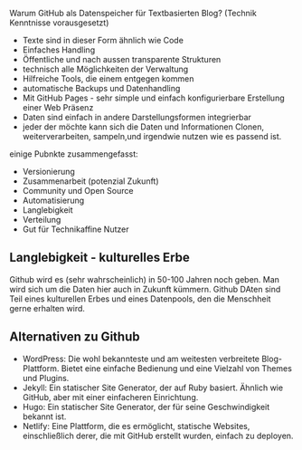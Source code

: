 Warum GitHub als Datenspeicher für Textbasierten Blog? (Technik Kenntnisse vorausgesetzt)

- Texte sind in dieser Form ähnlich wie Code
- Einfaches Handling 
- Öffentliche und nach aussen transparente Strukturen
- technisch alle Möglichkeiten der Verwaltung
- Hilfreiche Tools, die einem entgegen kommen
- automatische Backups und Datenhandling 
- Mit GitHub Pages - sehr simple und einfach konfigurierbare Erstellung einer Web Präsenz
- Daten sind einfach in andere Darstellungsformen integrierbar 
- jeder der möchte kann sich die Daten und Informationen Clonen, weiterverarbeiten, sampeln,und irgendwie nutzen wie es passend ist. 

einige Pubnkte zusammengefasst: 

- Versionierung
- Zusammenarbeit (potenzial Zukunft)
- Community und Open Source
- Automatisierung
- Langlebigkeit
- Verteilung
- Gut für Technikaffine Nutzer



## Langlebigkeit - kulturelles Erbe

Github wird es (sehr wahrscheinlich) in 50-100 Jahren noch geben. Man wird sich um die Daten hier auch in Zukunft kümmern. Github DAten sind Teil eines kulturellen Erbes und eines Datenpools, den die Menschheit gerne erhalten wird. 



## Alternativen zu Github 


- WordPress: Die wohl bekannteste und am weitesten verbreitete Blog-Plattform. Bietet eine einfache Bedienung und eine Vielzahl von Themes und Plugins.
- Jekyll: Ein statischer Site Generator, der auf Ruby basiert. Ähnlich wie GitHub, aber mit einer einfacheren Einrichtung.
- Hugo: Ein statischer Site Generator, der für seine Geschwindigkeit bekannt ist.
- Netlify: Eine Plattform, die es ermöglicht, statische Websites, einschließlich derer, die mit GitHub erstellt wurden, einfach zu deployen.
